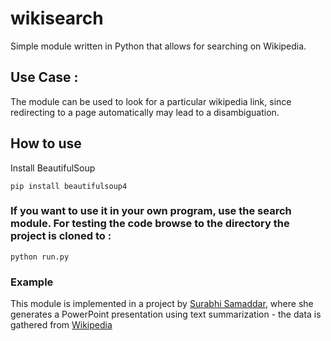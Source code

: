 # wikisearch
Simple module written in Python that allows for searching on Wikipedia.

## Use Case : 
The module can be used to look for a particular wikipedia link, since redirecting to a page automatically may lead to a disambiguation.

## How to use 

Install BeautifulSoup 
```
pip install beautifulsoup4
```

### If you want to use it in your own program, use the search module. For testing the code browse to the directory the project is cloned to : 

```
python run.py
```

### Example
This module is implemented in a project by [Surabhi Samaddar](https://github.com/surabhi5/instant-ppt), where she generates a PowerPoint presentation using text summarization - the data is gathered from [Wikipedia](http://wikipedia.org)
